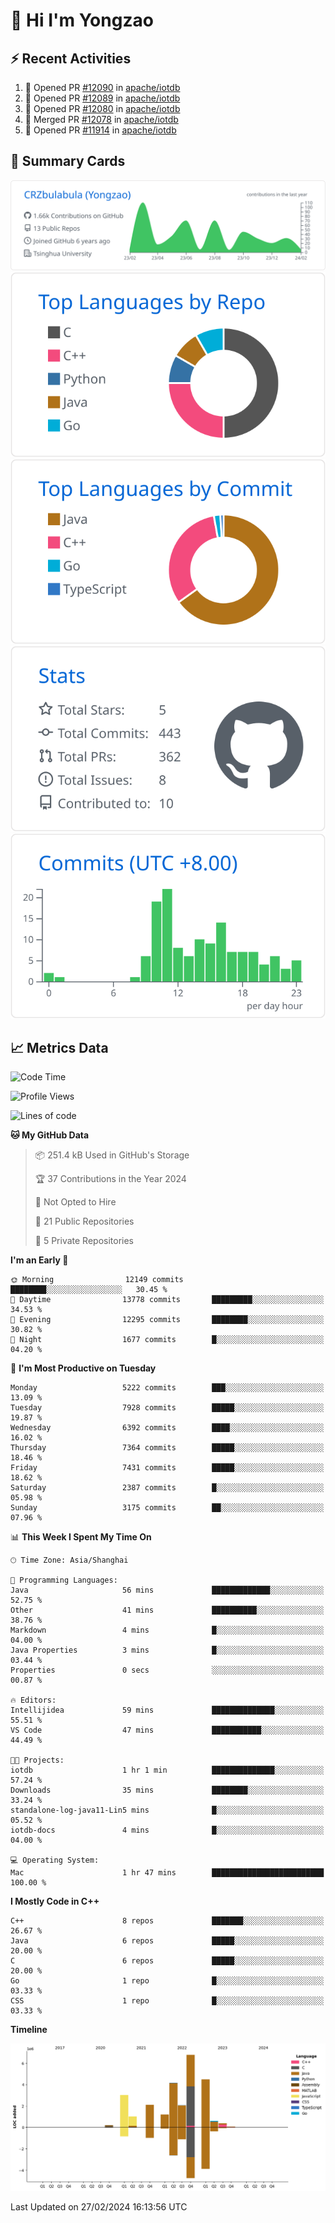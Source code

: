 # 👋 Hi I'm Yongzao

## ⚡ Recent Activities
<!--START_SECTION:activity-->
1. 💪 Opened PR [#12090](https://github.com/apache/iotdb/pull/12090) in [apache/iotdb](https://github.com/apache/iotdb)
2. 💪 Opened PR [#12089](https://github.com/apache/iotdb/pull/12089) in [apache/iotdb](https://github.com/apache/iotdb)
3. 💪 Opened PR [#12080](https://github.com/apache/iotdb/pull/12080) in [apache/iotdb](https://github.com/apache/iotdb)
4. 🎉 Merged PR [#12078](https://github.com/apache/iotdb/pull/12078) in [apache/iotdb](https://github.com/apache/iotdb)
5. 💪 Opened PR [#11914](https://github.com/apache/iotdb/pull/11914) in [apache/iotdb](https://github.com/apache/iotdb)
<!--END_SECTION:activity-->

## 🎑 Summary Cards

[![](https://raw.githubusercontent.com/CRZbulabula/CRZbulabula/main/profile-summary-card-output/github/0-profile-details.svg)](https://github.com/vn7n24fzkq/github-profile-summary-cards)
[![](https://raw.githubusercontent.com/CRZbulabula/CRZbulabula/main/profile-summary-card-output/github/1-repos-per-language.svg)](https://github.com/vn7n24fzkq/github-profile-summary-cards) [![](https://raw.githubusercontent.com/CRZbulabula/CRZbulabula/main/profile-summary-card-output/github/2-most-commit-language.svg)](https://github.com/vn7n24fzkq/github-profile-summary-cards)
[![](https://raw.githubusercontent.com/CRZbulabula/CRZbulabula/main/profile-summary-card-output/github/3-stats.svg)](https://github.com/vn7n24fzkq/github-profile-summary-cards) [![](https://raw.githubusercontent.com/CRZbulabula/CRZbulabula/main/profile-summary-card-output/github/4-productive-time.svg)](https://github.com/vn7n24fzkq/github-profile-summary-cards)

## 📈 Metrics Data

<!--START_SECTION:waka-->
![Code Time](http://img.shields.io/badge/Code%20Time-566%20hrs%205%20mins-blue)

![Profile Views](http://img.shields.io/badge/Profile%20Views-1-blue)

![Lines of code](https://img.shields.io/badge/From%20Hello%20World%20I%27ve%20Written-26.1%20million%20lines%20of%20code-blue)

**🐱 My GitHub Data** 

> 📦 251.4 kB Used in GitHub's Storage 
 > 
> 🏆 37 Contributions in the Year 2024
 > 
> 🚫 Not Opted to Hire
 > 
> 📜 21 Public Repositories 
 > 
> 🔑 5 Private Repositories 
 > 
**I'm an Early 🐤** 

```text
🌞 Morning                12149 commits       ████████░░░░░░░░░░░░░░░░░   30.45 % 
🌆 Daytime                13778 commits       █████████░░░░░░░░░░░░░░░░   34.53 % 
🌃 Evening                12295 commits       ████████░░░░░░░░░░░░░░░░░   30.82 % 
🌙 Night                  1677 commits        █░░░░░░░░░░░░░░░░░░░░░░░░   04.20 % 
```
📅 **I'm Most Productive on Tuesday** 

```text
Monday                   5222 commits        ███░░░░░░░░░░░░░░░░░░░░░░   13.09 % 
Tuesday                  7928 commits        █████░░░░░░░░░░░░░░░░░░░░   19.87 % 
Wednesday                6392 commits        ████░░░░░░░░░░░░░░░░░░░░░   16.02 % 
Thursday                 7364 commits        █████░░░░░░░░░░░░░░░░░░░░   18.46 % 
Friday                   7431 commits        █████░░░░░░░░░░░░░░░░░░░░   18.62 % 
Saturday                 2387 commits        █░░░░░░░░░░░░░░░░░░░░░░░░   05.98 % 
Sunday                   3175 commits        ██░░░░░░░░░░░░░░░░░░░░░░░   07.96 % 
```


📊 **This Week I Spent My Time On** 

```text
🕑︎ Time Zone: Asia/Shanghai

💬 Programming Languages: 
Java                     56 mins             █████████████░░░░░░░░░░░░   52.75 % 
Other                    41 mins             ██████████░░░░░░░░░░░░░░░   38.76 % 
Markdown                 4 mins              █░░░░░░░░░░░░░░░░░░░░░░░░   04.00 % 
Java Properties          3 mins              █░░░░░░░░░░░░░░░░░░░░░░░░   03.44 % 
Properties               0 secs              ░░░░░░░░░░░░░░░░░░░░░░░░░   00.87 % 

🔥 Editors: 
Intellijidea             59 mins             ██████████████░░░░░░░░░░░   55.51 % 
VS Code                  47 mins             ███████████░░░░░░░░░░░░░░   44.49 % 

🐱‍💻 Projects: 
iotdb                    1 hr 1 min          ██████████████░░░░░░░░░░░   57.24 % 
Downloads                35 mins             ████████░░░░░░░░░░░░░░░░░   33.24 % 
standalone-log-java11-Lin5 mins              █░░░░░░░░░░░░░░░░░░░░░░░░   05.52 % 
iotdb-docs               4 mins              █░░░░░░░░░░░░░░░░░░░░░░░░   04.00 % 

💻 Operating System: 
Mac                      1 hr 47 mins        █████████████████████████   100.00 % 
```

**I Mostly Code in C++** 

```text
C++                      8 repos             ███████░░░░░░░░░░░░░░░░░░   26.67 % 
Java                     6 repos             █████░░░░░░░░░░░░░░░░░░░░   20.00 % 
C                        6 repos             █████░░░░░░░░░░░░░░░░░░░░   20.00 % 
Go                       1 repo              █░░░░░░░░░░░░░░░░░░░░░░░░   03.33 % 
CSS                      1 repo              █░░░░░░░░░░░░░░░░░░░░░░░░   03.33 % 
```



**Timeline**

![Lines of Code chart](https://raw.githubusercontent.com/CRZbulabula/CRZbulabula/main/assets/bar_graph.png)


 Last Updated on 27/02/2024 16:13:56 UTC
<!--END_SECTION:waka-->

